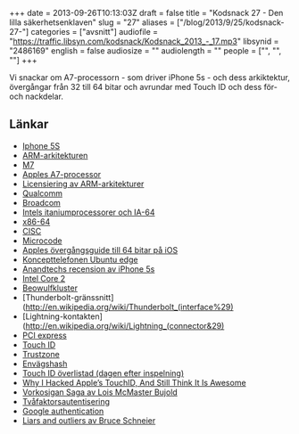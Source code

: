 +++
date = 2013-09-26T10:13:03Z
draft = false
title = "Kodsnack 27 - Den lilla säkerhetsenklaven"
slug = "27"
aliases = ["/blog/2013/9/25/kodsnack-27-"]
categories = ["avsnitt"]
audiofile = "https://traffic.libsyn.com/kodsnack/Kodsnack_2013_-_17.mp3"
libsynid = "2486169"
english = false
audiosize = ""
audiolength = ""
people = ["", "", ""]
+++

Vi snackar om A7-processorn - som driver iPhone 5s - och dess arkiktektur, övergångar från 32 till 64 bitar och avrundar med Touch ID och dess för- och nackdelar.

## Länkar ##

* [Iphone 5S](http://www.apple.com/iphone-5s/)
* [ARM-arkitekturen](http://en.wikipedia.org/wiki/ARM_Cortex)
* [M7](http://en.wikipedia.org/wiki/Apple_M7)
* [Apples A7-processor](http://en.wikipedia.org/wiki/Apple_A7)
* [Licensiering av ARM-arkitekturer](http://en.wikipedia.org/wiki/ARM_architecture#Licensing)
* [Qualcomm](http://en.wikipedia.org/wiki/Qualcomm)
* [Broadcom](http://en.wikipedia.org/wiki/Broadcom)
* [Intels itaniumprocessorer och IA-64](http://en.wikipedia.org/wiki/Itanium)
* [x86-64](http://en.wikipedia.org/wiki/X86-64)
* [CISC](http://en.wikipedia.org/wiki/Complex_instruction_set_computing)
* [Microcode](http://en.wikipedia.org/wiki/Microcode)
* [Apples övergångsguide till 64 bitar på iOS](https://developer.apple.com/library/ios/documentation/General/Conceptual/CocoaTouch64BitGuide/Introduction/Introduction.html)
* [Koncepttelefonen Ubuntu edge](http://en.wikipedia.org/wiki/Ubuntu_Edge)
* [Anandtechs recension av iPhone 5s](http://www.anandtech.com/print/7335/the-iphone-5s-review)
* [Intel Core 2](http://en.wikipedia.org/wiki/Intel_Core_2)
* [Beowulfkluster](http://en.wikipedia.org/wiki/Beowulf_cluster)
* [Thunderbolt-gränssnitt](http://en.wikipedia.org/wiki/Thunderbolt_(interface%29)
* [Lightning-kontakten](http://en.wikipedia.org/wiki/Lightning_(connector&29)
* [PCI express](http://en.wikipedia.org/wiki/PCI_Express)
* [Touch ID](http://en.wikipedia.org/wiki/Touch_ID)
* [Trustzone](http://www.arm.com/products/processors/technologies/trustzone.php)
* [Envägshash](http://en.wikipedia.org/wiki/One-way_hash_function)
* [Touch ID överlistad (dagen efter inspelning)](http://www.ccc.de/en/updates/2013/ccc-breaks-apple-touchid)
* [Why I Hacked Apple’s TouchID, And Still Think It Is Awesome](https://blog.lookout.com/blog/2013/09/23/why-i-hacked-apples-touchid-and-still-think-it-is-awesome/)
* [Vorkosigan Saga av Lois McMaster Bujold](http://en.wikipedia.org/wiki/Vorkosigan_Saga)
* [Tvåfaktorsautentisering](http://en.wikipedia.org/wiki/Two-factor_authentication)
* [Google authentication](http://en.wikipedia.org/wiki/Google_Authenticator)
* [Liars and outliers av Bruce Schneier](https://www.schneier.com/book-lo.html)


